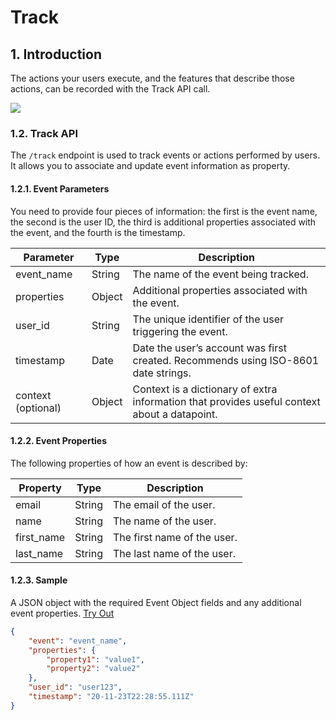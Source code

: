 # Track

## 1. Introduction

The actions your users execute, and the features that describe those actions, can be recorded with the Track API call.

![](/img/docs/track-flowchart.png)

### 1.2. Track API

The `/track` endpoint is used to track events or actions performed by users. It allows you to associate and update event information as property.

#### 1.2.1. Event Parameters

You need to provide four pieces of information: the first is the event name, the second is the user ID, the third is additional properties associated with the event, and the fourth is the timestamp.

| Parameter   | Type   | Description                                           |
|-------------|--------|-------------------------------------------------------|
| event_name  | String | The name of the event being tracked.                  |
| properties  | Object | Additional properties associated with the event.       |
| user_id     | String | The unique identifier of the user triggering the event. |
| timestamp   | Date   | Date the user’s account was first created. Recommends using ISO-8601 date strings. |
| context (optional) | Object | Context is a dictionary of extra information that provides useful context about a datapoint. |

#### 1.2.2. Event Properties

The following properties of how an event is described by:

| Property    | Type   | Description                                  |
|-------------|--------|----------------------------------------------|
| email       | String | The email of the user.                      |
| name        | String | The name of the user.                       |
| first_name  | String | The first name of the user.                 |
| last_name   | String | The last name of the user.                  |

#### 1.2.3. Sample

A JSON object with the required Event Object fields and any additional event properties. [Try Out](../../../../integrate/public_apis/track)


```json
{
    "event": "event_name",
    "properties": {
        "property1": "value1",
        "property2": "value2"
    },
    "user_id": "user123",
    "timestamp": "20-11-23T22:28:55.111Z"
}
```
